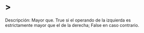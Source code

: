 # >

Descripción: Mayor que. True si el operando de la izquierda es estrictamente mayor que el de la derecha; False en caso contrario.
